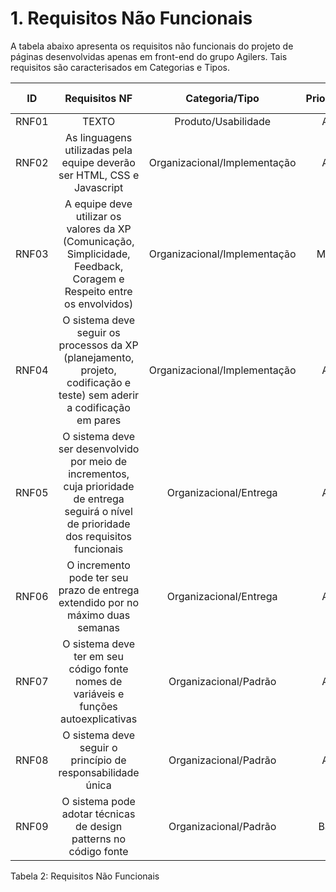 # 1. Requisitos Não Funcionais
A tabela abaixo apresenta os requisitos não funcionais do projeto de páginas desenvolvidas apenas em front-end do grupo Agilers. Tais requisitos são caracterisados em Categorias e Tipos.

|  ID  |     Requisitos NF     | Categoria/Tipo | Prioridade | Requisitos Relacionados |
| :--: | :-------------------: | :------------: | :--------: | :---------------------: |
|  RNF01 | TEXTO               | Produto/Usabilidade | Alta | - |
| RNF02 | As linguagens utilizadas pela equipe deverão ser HTML, CSS e Javascript | Organizacional/Implementação | Alta | - |
| RNF03 | A equipe deve utilizar os valores da XP (Comunicação, Simplicidade, Feedback, Coragem e Respeito entre os envolvidos) | Organizacional/Implementação | Média | - |
| RNF04 | O sistema deve seguir os processos da XP (planejamento, projeto, codificação e teste) sem aderir a codificação em pares | Organizacional/Implementação | Alta | - |
| RNF05 | O sistema deve ser desenvolvido por meio de incrementos, cuja prioridade de entrega seguirá o nível de prioridade dos requisitos funcionais | Organizacional/Entrega | Alta | - |
| RNF06 | O incremento pode ter seu prazo de entrega extendido por no máximo duas semanas | Organizacional/Entrega | Alta | - |
| RNF07 | O sistema deve ter em seu código fonte nomes de variáveis e funções autoexplicativas | Organizacional/Padrão | Alta | - |
| RNF08 | O sistema deve seguir o princípio de responsabilidade única | Organizacional/Padrão | Alta | RNF07 |
| RNF09 | O sistema pode adotar técnicas de design patterns no código fonte | Organizacional/Padrão | Baixa | - |


<div style="text-align center">
<p>Tabela 2: Requisitos Não Funcionais</p>
</div>

